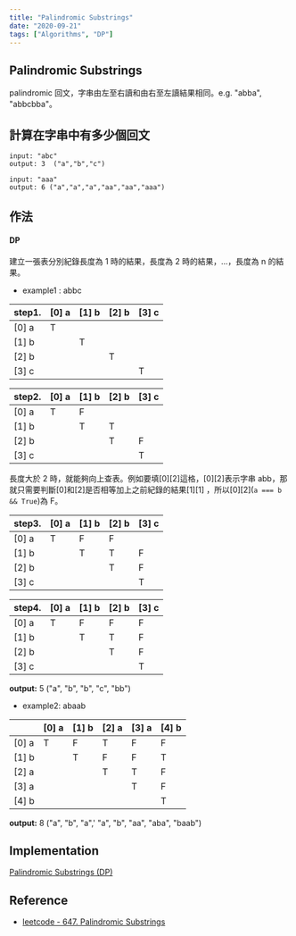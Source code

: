 ```yaml
---
title: "Palindromic Substrings"
date: "2020-09-21"
tags: ["Algorithms", "DP"]
---
```


## Palindromic Substrings

palindromic 回文，字串由左至右讀和由右至左讀結果相同。e.g. "abba", "abbcbba"。

## 計算在字串中有多少個回文

```
input: "abc"
output: 3  ("a","b","c")
```

```
input: "aaa"
output: 6 ("a","a","a","aa","aa","aaa")
```

## 作法

#### DP

建立一張表分別紀錄長度為 1 時的結果，長度為 2 時的結果，...，長度為 n 的結果。

- example1 : abbc

| step1. | [0] a | [1] b | [2] b | [3] c |
| ------ | ----- | ----- | ----- | ----- |
| [0] a  | T     |       |
| [1] b  |       | T     |       |
| [2] b  |       |       | T     |       |
| [3] c  |       |       |       | T     |

| step2. | [0] a | [1] b | [2] b | [3] c |
| ------ | ----- | ----- | ----- | ----- |
| [0] a  | T     | F     |
| [1] b  |       | T     | T     |
| [2] b  |       |       | T     | F     |
| [3] c  |       |       |       | T     |

長度大於 2 時，就能夠向上查表。例如要填[0][2]這格，[0][2]表示字串 abb，那就只需要判斷[0]和[2]是否相等加上之前紀錄的結果[1][1] ，所以[0][2](`a === b && True`)為 F。

| step3. | [0] a | [1] b | [2] b | [3] c |
| ------ | ----- | ----- | ----- | ----- |
| [0] a  | T     | F     | F     |
| [1] b  |       | T     | T     | F     |
| [2] b  |       |       | T     | F     |
| [3] c  |       |       |       | T     |

| step4. | [0] a | [1] b | [2] b | [3] c |
| ------ | ----- | ----- | ----- | ----- |
| [0] a  | T     | F     | F     | F     |
| [1] b  |       | T     | T     | F     |
| [2] b  |       |       | T     | F     |
| [3] c  |       |       |       | T     |

**output:** 5 ("a", "b", "b", "c", "bb")

- example2: abaab

|       | [0] a | [1] b | [2] a | [3] a | [4] b |
| ----- | ----- | ----- | ----- | ----- | ----- |
| [0] a | T     | F     | T     | F     | F     |
| [1] b |       | T     | F     | F     | T     |
| [2] a |       |       | T     | T     | F     |
| [3] a |       |       |       | T     | F     |
| [4] b |       |       |       |       | T     |

**output:** 8 ("a", "b", "a",' "a", "b", "aa", "aba", "baab")

## Implementation

[Palindromic Substrings (DP)](https://github.com/moved0311/DSA/blob/master/JS/Algorithms/DP/palindromic.js)

## Reference

- [leetcode - 647. Palindromic Substrings](https://leetcode.com/problems/palindromic-substrings/)

